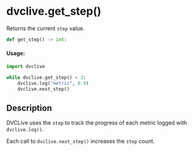 # dvclive.get_step()

Returns the current `step` value.

```py
def get_step() -> int:
```

#### Usage:

```py
import dvclive

while dvclive.get_step() < 3:
    dvclive.log("metric", 0.9)
    dvclive.next_step()
```

## Description

DVCLive uses the `step` to track the progress of each metric logged with
`dvclive.log()`.

Each call to `dvclive.next_step()` increases the `step` count.

